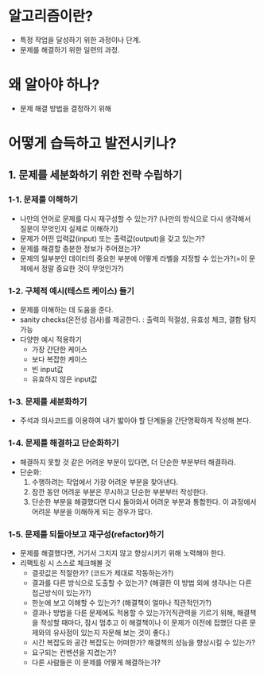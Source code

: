 # 알고리즘이란?

- 특정 작업을 달성하기 위한 과정이나 단계.
- 문제를 해결하기 위한 일련의 과정.

# 왜 알아야 하나?

- 문제 해결 방법을 결정하기 위해

# 어떻게 습득하고 발전시키나?

## 1. 문제를 세분화하기 위한 전략 수립하기

### 1-1. 문제를 이해하기

- 나만의 언어로 문제를 다시 재구성할 수 있는가?
  (나만의 방식으로 다시 생각해서 질문이 무엇인지 실제로 이해하기)
- 문제가 어떤 입력값(input) 또는 출력값(output)을 갖고 있는가?
- 문제를 해결할 충분한 정보가 주어졌는가?
- 문제의 일부분인 데이터의 중요한 부분에 어떻게 라벨을 지정할 수 있는가?(=이 문제에서 정말 중요한 것이 무엇인가?)

### 1-2. 구체적 예시(테스트 케이스) 들기

- 문제를 이해하는 데 도움을 준다.
- sanity checks(온전성 검사)를 제공한다.
  : 출력의 적절성, 유효성 체크, 결함 탐지 가능
- 다양한 예시 적용하기
  - 가장 간단한 케이스
  - 보다 복잡한 케이스
  - 빈 input값
  - 유효하지 않은 input값

### 1-3. 문제를 세분화하기

- 주석과 의사코드를 이용하여 내가 밟아야 할 단계들을 간단명확하게 작성해 본다.

### 1-4. 문제를 해결하고 단순화하기

- 해결하지 못할 것 같은 어려운 부분이 있다면, 더 단순한 부분부터 해결하라.
- 단순화:
  1. 수행하려는 작업에서 가장 어려운 부분을 찾아낸다.
  2. 잠깐 동안 어려운 부분은 무시하고 단순한 부분부터 작성한다.
  3. 단순한 부분을 해결했다면 다시 돌아와서 어려운 부분과 통합한다. 이 과정에서 어려운 부분을 이해하게 되는 경우가 많다.

### 1-5. 문제를 되돌아보고 재구성(refactor)하기

- 문제를 해결했다면, 거기서 그치지 않고 향상시키기 위해 노력해야 한다.
- 리팩토링 시 스스로 체크해볼 것
  - 결괏값은 적절한가? (코드가 제대로 작동하는가?)
  - 결과를 다른 방식으로 도출할 수 있는가? (해결한 이 방법 외에 생각나는 다른 접근방식이 있는가?)
  - 한눈에 보고 이해할 수 있는가? (해결책이 얼마나 직관적인가?)
  - 결과나 방법을 다른 문제에도 적용할 수 있는가?(직관력을 기르기 위해, 해결책을 작성할 때마다, 잠시 멈추고 이 해결책이나 이 문제가 이전에 접했던 다른 문제와의 유사점이 있는지 자문해 보는 것이 좋다.)
  - 시간 복잡도와 공간 복잡도는 어떠한가? 해결책의 성능을 향상시킬 수 있는가?
  - 요구되는 컨벤션을 지켰는가?
  - 다른 사람들은 이 문제를 어떻게 해결하는가?

